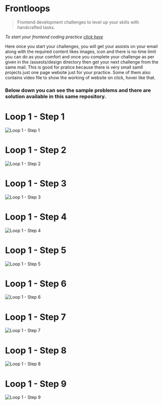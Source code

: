 # Frontloops

>Frontend development challenges to level up your skills with handcrafted tasks.

 *To start your frontend coding practice [click here](https://frontloops.io/)*
 
 Here once you start your challenges, you will get your assists on your email along with the required content likes images, icon and there is no time limit you can do as your comfort and once you complete your challenge as per given in the /assests/design directory then get your next challenge from the same mail. This is good for pratice because there is very small samll projects just one page website just for your practice. Some of them also contains video file to show the working of website on click, hover like that.
 
 ### Below down you can see the sample problems and there are solution available in this same repository.
 
 # Loop 1 - Step 1

![Loop 1 - Step 1](https://github.com/rkrider/frontloops/blob/master/Loop%201%20-%20Step%201/design/Loop%201%20-%20Step%201.png "LOOP 1 - STEP 1")

 # Loop 1 - Step 2
![Loop 1 - Step 2](https://github.com/rkrider/frontloops/blob/master/Loop%201%20-%20Step%202/design/Loop%201%20-%20Step%202.png "LOOP 1- STEP 2")

 # Loop 1 - Step 3
![Loop 1 - Step 3](https://github.com/rkrider/frontloops/blob/master/Loop%201%20-%20Step%203/design/Loop%201%20-%20Step%203.png "LOOP 1 - STEP 3")

 # Loop 1 - Step 4
![Loop 1 - Step 4](https://github.com/rkrider/frontloops/blob/master/Loop%201%20-%20Step%204/design/Loop%201%20-%20Step%204.png "LOOP 1 - STEP 4")

 # Loop 1 - Step 5
![Loop 1 - Step 5](https://github.com/rkrider/frontloops/blob/master/Loop%201%20-%20Step%205/design/Loop%201%20-%20Step%205.png "LOOP 1 - STEP 5")

 # Loop 1 - Step 6
![Loop 1 - Step 6](https://github.com/rkrider/frontloops/blob/master/Loop%201%20-%20Step%206/design/Loop%201%20-%20Step%206.png "LOOP 1 - STEP 6")

 # Loop 1 - Step 7
![Loop 1 - Step 7](https://github.com/rkrider/frontloops/blob/master/Loop%201%20-%20Step%207/design/Loop%201%20-%20Step%207.png "LOOP 1 - STEP 7")

 # Loop 1 - Step 8
![Loop 1 - Step 8](https://github.com/rkrider/frontloops/blob/master/Loop%201%20-%20Step%208/design/Loop%201%20-%20Step%208.png "LOOP 1 - STEP 8")

 # Loop 1 - Step 9
![Loop 1 - Step 9](https://github.com/rkrider/frontloops/blob/master/Loop%201%20-%20Step%209/design/Loop%201%20-%20Step%209.png "LOOP 1 - STEP 9")
